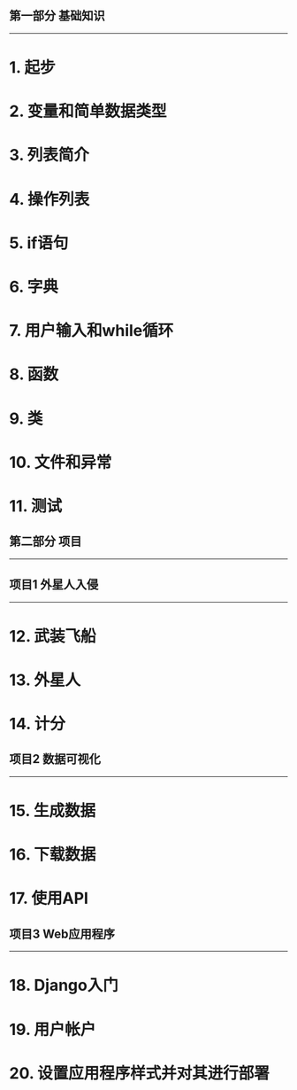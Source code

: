 第一部分 基础知识
--
***

# 1. 起步 
# 2. 变量和简单数据类型
# 3. 列表简介
# 4. 操作列表
# 5. if语句
# 6. 字典
# 7. 用户输入和while循环
# 8. 函数
# 9. 类
# 10. 文件和异常
# 11. 测试
第二部分 项目
--
***
项目1 外星人入侵
--
***
# 12. 武装飞船
# 13. 外星人
# 14. 计分
项目2 数据可视化
--
***
# 15. 生成数据
# 16. 下载数据
# 17. 使用API
项目3 Web应用程序
--
***
# 18. Django入门
# 19. 用户帐户
# 20. 设置应用程序样式并对其进行部署
